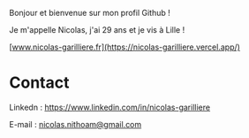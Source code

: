 Bonjour et bienvenue sur mon profil Github ! 

Je m'appelle Nicolas, j'ai 29 ans et je vis à Lille !

[www.nicolas-garilliere.fr](https://nicolas-garilliere.vercel.app/)

# Contact

Linkedn : https://www.linkedin.com/in/nicolas-garilliere

E-mail : nicolas.nithoam@gmail.com
